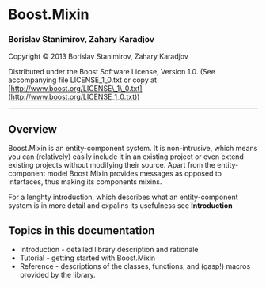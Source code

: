 # Boost.Mixin

### Borislav Stanimirov, Zahary Karadjov

Copyright &copy; 2013 Borislav Stanimirov, Zahary Karadjov

Distributed under the Boost Software License, Version 1.0. (See
accompanying file LICENSE\_1\_0.txt or copy at
[http://www.boost.org/LICENSE\_1\_0.txt](http://www.boost.org/LICENSE_1_0.txt))
_____
## Overview
Boost.Mixin is an entity-component system. It is non-intrusive, which means
you can (relatively) easily include it in an existing project or even
extend existing projects without modifying their source. Apart from the
entity-component model Boost.Mixin provides messages as opposed to
interfaces, thus making its components mixins.

For a lenghty introduction, which describes what an entity-component system
is in more detail and expalins its usefulness see **Introduction**

## Topics in this documentation

* Introduction - detailed library description and rationale
* Tutorial - getting started with Boost.Mixin
* Reference - descriptions of the classes, functions, and (gasp!) macros
provided by the library.